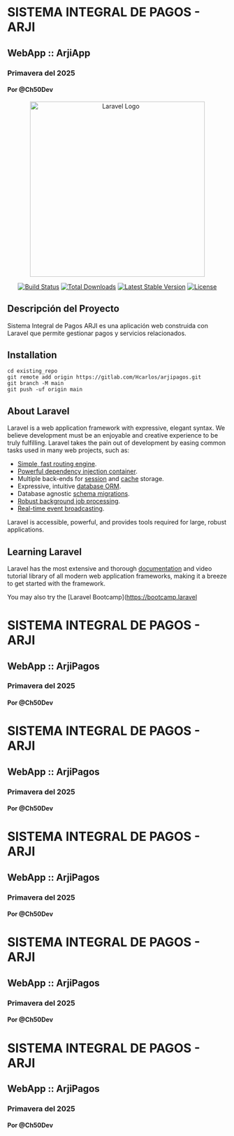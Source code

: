 # SISTEMA INTEGRAL DE PAGOS - ARJI
## WebApp :: ArjiApp

### Primavera del 2025 
#### Por @Ch50Dev

<p align="center"><a href="https://laravel.com" target="_blank"><img src="https://raw.githubusercontent.com/laravel/art/master/logo-lockup/5%20SVG/2%20CMYK/1%20Full%20Color/laravel-logolockup-cmyk-red.svg" width="400" alt="Laravel Logo"></a></p>

<p align="center">
<a href="https://github.com/laravel/framework/actions"><img src="https://github.com/laravel/framework/workflows/tests/badge.svg" alt="Build Status"></a>
<a href="https://packagist.org/packages/laravel/framework"><img src="https://img.shields.io/packagist/dt/laravel/framework" alt="Total Downloads"></a>
<a href="https://packagist.org/packages/laravel/framework"><img src="https://img.shields.io/packagist/v/laravel/framework" alt="Latest Stable Version"></a>
<a href="https://packagist.org/packages/laravel/framework"><img src="https://img.shields.io/packagist/l/laravel/framework" alt="License"></a>
</p>

## Descripción del Proyecto

Sistema Integral de Pagos ARJI es una aplicación web construida con Laravel que permite gestionar pagos y servicios relacionados.

## Installation

```
cd existing_repo
git remote add origin https://gitlab.com/Hcarlos/arjipagos.git
git branch -M main
git push -uf origin main
```

## About Laravel

Laravel is a web application framework with expressive, elegant syntax. We believe development must be an enjoyable and creative experience to be truly fulfilling. Laravel takes the pain out of development by easing common tasks used in many web projects, such as:

- [Simple, fast routing engine](https://laravel.com/docs/routing).
- [Powerful dependency injection container](https://laravel.com/docs/container).
- Multiple back-ends for [session](https://laravel.com/docs/session) and [cache](https://laravel.com/docs/cache) storage.
- Expressive, intuitive [database ORM](https://laravel.com/docs/eloquent).
- Database agnostic [schema migrations](https://laravel.com/docs/migrations).
- [Robust background job processing](https://laravel.com/docs/queues).
- [Real-time event broadcasting](https://laravel.com/docs/broadcasting).

Laravel is accessible, powerful, and provides tools required for large, robust applications.

## Learning Laravel

Laravel has the most extensive and thorough [documentation](https://laravel.com/docs) and video tutorial library of all modern web application frameworks, making it a breeze to get started with the framework.

You may also try the [Laravel Bootcamp](https://bootcamp.laravel
# SISTEMA INTEGRAL DE PAGOS - ARJI
## WebApp :: ArjiPagos
### 
### Primavera del 2025 
#### 
#### Por @Ch50Dev
# SISTEMA INTEGRAL DE PAGOS - ARJI
## WebApp :: ArjiPagos
### 
### Primavera del 2025 
#### 
#### Por @Ch50Dev
# SISTEMA INTEGRAL DE PAGOS - ARJI
## WebApp :: ArjiPagos
### 
### Primavera del 2025 
#### 
#### Por @Ch50Dev
# SISTEMA INTEGRAL DE PAGOS - ARJI
## WebApp :: ArjiPagos
### 
### Primavera del 2025 
#### 
#### Por @Ch50Dev
# SISTEMA INTEGRAL DE PAGOS - ARJI
## WebApp :: ArjiPagos
### 
### Primavera del 2025 
#### 
#### Por @Ch50Dev
